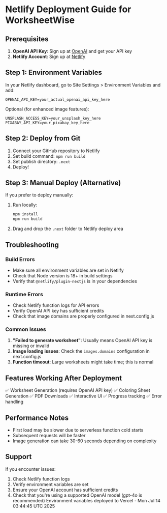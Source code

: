 # Netlify Deployment Guide for WorksheetWise

## Prerequisites

1. **OpenAI API Key**: Sign up at [OpenAI](https://platform.openai.com/) and get your API key
2. **Netlify Account**: Sign up at [Netlify](https://netlify.com)

## Step 1: Environment Variables

In your Netlify dashboard, go to Site Settings > Environment Variables and add:

```
OPENAI_API_KEY=your_actual_openai_api_key_here
```

Optional (for enhanced image features):
```
UNSPLASH_ACCESS_KEY=your_unsplash_key_here
PIXABAY_API_KEY=your_pixabay_key_here
```

## Step 2: Deploy from Git

1. Connect your GitHub repository to Netlify
2. Set build command: `npm run build`
3. Set publish directory: `.next`
4. Deploy!

## Step 3: Manual Deploy (Alternative)

If you prefer to deploy manually:

1. Run locally:
   ```bash
   npm install
   npm run build
   ```

2. Drag and drop the `.next` folder to Netlify deploy area

## Troubleshooting

### Build Errors
- Make sure all environment variables are set in Netlify
- Check that Node version is 18+ in build settings
- Verify that `@netlify/plugin-nextjs` is in your dependencies

### Runtime Errors
- Check Netlify function logs for API errors
- Verify OpenAI API key has sufficient credits
- Check that image domains are properly configured in next.config.js

### Common Issues

1. **"Failed to generate worksheet"**: Usually means OpenAI API key is missing or invalid
2. **Image loading issues**: Check the `images.domains` configuration in next.config.js
3. **Function timeout**: Large worksheets might take time; this is normal

## Features Working After Deployment

✅ Worksheet Generation (requires OpenAI API key)
✅ Coloring Sheet Generation 
✅ PDF Downloads
✅ Interactive UI
✅ Progress tracking
✅ Error handling

## Performance Notes

- First load may be slower due to serverless function cold starts
- Subsequent requests will be faster
- Image generation can take 30-60 seconds depending on complexity

## Support

If you encounter issues:
1. Check Netlify function logs
2. Verify environment variables are set
3. Ensure your OpenAI account has sufficient credits
4. Check that you're using a supported OpenAI model (gpt-4o is recommended)
Environment variables deployed to Vercel - Mon Jul 14 03:44:45 UTC 2025
